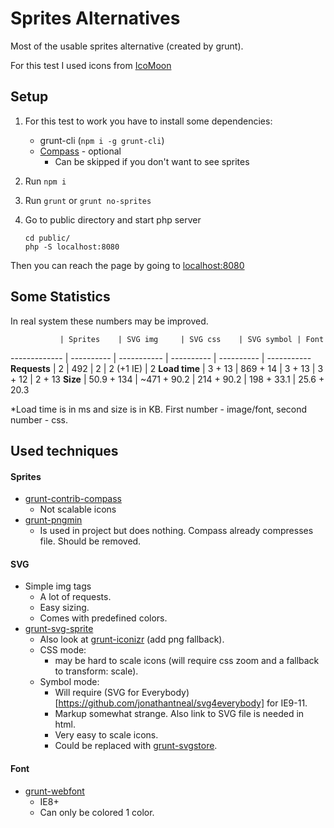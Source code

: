 # Sprites Alternatives
Most of the usable sprites alternative (created by grunt).

For this test I used icons from [IcoMoon](https://github.com/Keyamoon/IcoMoon-Free)

## Setup
1. For this test to work you have to install some dependencies:
   * grunt-cli (`npm i -g grunt-cli`)
   * [Compass](http://compass-style.org/install/) - optional
     * Can be skipped if you don't want to see sprites

2. Run `npm i`
3. Run `grunt` or `grunt no-sprites`
4. Go to public directory and start php server

       cd public/
       php -S localhost:8080

Then you can reach the page by going to [localhost:8080](http://localhost:8080)

## Some Statistics
In real system these numbers may be improved.

               | Sprites    | SVG img     | SVG css    | SVG symbol | Font
 ------------- | ---------- | ----------- | ---------- | ---------- | -----------
 **Requests**  | 2          | 492         | 2          | 2 (+1 IE)  | 2
 **Load time** | 3 + 13     | 869 + 14    | 3 + 13     | 3 + 12     | 2 + 13
 **Size**      | 50.9 + 134 | ~471 + 90.2 | 214 + 90.2 | 198 + 33.1 | 25.6 + 20.3

*Load time is in ms and size is in KB. First number - image/font, second number - css.

## Used techniques

#### Sprites
* [grunt-contrib-compass](https://www.npmjs.com/package/grunt-contrib-compass)
  * Not scalable icons
* [grunt-pngmin](https://www.npmjs.com/package/grunt-pngmin)
  * Is used in project but does nothing. Compass already compresses file. Should be removed.

#### SVG
* Simple img tags
  * A lot of requests.
  * Easy sizing.
  * Comes with predefined colors.
* [grunt-svg-sprite](https://www.npmjs.com/package/grunt-svg-sprite)
  * Also look at [grunt-iconizr](https://www.npmjs.com/package/grunt-iconizr) (add png fallback).
  * CSS mode:
    * may be hard to scale icons (will require css zoom and a fallback to transform: scale).
  * Symbol mode:
    * Will require (SVG for Everybody)[https://github.com/jonathantneal/svg4everybody] for IE9-11.
    * Markup somewhat strange. Also link to SVG file is needed in html.
    * Very easy to scale icons.
    * Could be replaced with [grunt-svgstore](https://www.npmjs.com/package/grunt-svgstore).

#### Font
* [grunt-webfont](https://www.npmjs.com/package/grunt-webfont)
  * IE8+
  * Can only be colored 1 color.